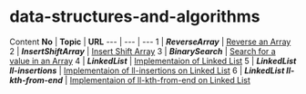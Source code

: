 # data-structures-and-algorithms

Content
**No** | **Topic** | **URL**
--- | --- | ---
1   | *__ReverseArray__* | [Reverse an Array](https://github.com/AhmadHirthani/data-structures-and-algorithms/blob/master/code-challenges/arrayReverse/array-reverse.js)
2   | *__InsertShiftArray__* | [Insert Shift Array](https://github.com/AhmadHirthani/data-structures-and-algorithms/blob/master/code-challenges/arrayShift/array-shift.js)
3   | *__BinarySearch__* | [Search for a value in an Array](https://github.com/AhmadHirthani/data-structures-and-algorithms/blob/master/code-challenges/arrayBinarySearch/array-binary-search.js)
4   | *__LinkedList__* | [Implementaion of Linked List](https://github.com/AhmadHirthani/data-structures-and-algorithms/blob/master/linkedList/linked-list.js)
5   | *__LinkedList ll-insertions__* | [Implementaion of ll-insertions on Linked List](https://github.com/AhmadHirthani/data-structures-and-algorithms/blob/master/linkedList/linked-list.js)
6   | *__LinkedList ll-kth-from-end__* | [Implementaion of ll-kth-from-end on Linked List](https://github.com/AhmadHirthani/data-structures-and-algorithms/blob/master/linkedList/linked-list.js)




